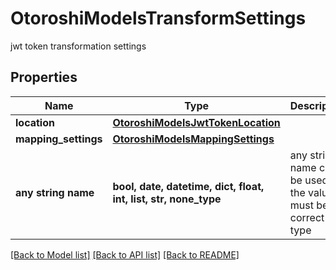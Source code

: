 # OtoroshiModelsTransformSettings

jwt token transformation settings

## Properties
Name | Type | Description | Notes
------------ | ------------- | ------------- | -------------
**location** | [**OtoroshiModelsJwtTokenLocation**](OtoroshiModelsJwtTokenLocation.md) |  | [optional] 
**mapping_settings** | [**OtoroshiModelsMappingSettings**](OtoroshiModelsMappingSettings.md) |  | [optional] 
**any string name** | **bool, date, datetime, dict, float, int, list, str, none_type** | any string name can be used but the value must be the correct type | [optional]

[[Back to Model list]](../README.md#documentation-for-models) [[Back to API list]](../README.md#documentation-for-api-endpoints) [[Back to README]](../README.md)


